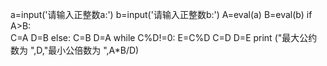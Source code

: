 a=input('请输入正整数a:')
b=input('请输入正整数b:')
A=eval(a)
B=eval(b)
if A>B:   
    C=A
    D=B
else:
    C=B
    D=A
    while C%D!=0:
        E=C%D
        C=D
        D=E
print ("最大公约数为 ",D,"最小公倍数为 ",A*B/D)
